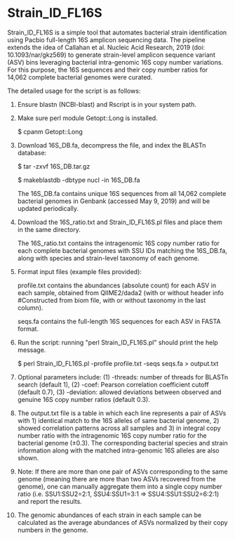 # Strain_ID_FL16S
Strain_ID_FL16S is a simple tool that automates bacterial strain identification using Pacbio full-length 16S amplicon sequencing data. The pipeline extends the idea of Callahan et al. Nucleic Acid Research, 2019 (doi: 10.1093/nar/gkz569) to generate strain-level amplicon sequence variant (ASV) bins leveraging bacterial intra-genomic 16S copy number variations. For this purpose, the 16S sequences and their copy number ratios for 14,062 complete bacterial genomes were curated.

The detailed usage for the script is as follows:

1. Ensure blastn (NCBI-blast) and Rscript is in your system path.

2. Make sure perl module Getopt::Long is installed.

   $ cpanm Getopt::Long
   
3. Download 16S_DB.fa, decompress the file, and index the BLASTn database:

   $ tar -zxvf 16S_DB.tar.gz
   
   $ makeblastdb -dbtype nucl -in 16S_DB.fa
   
   The 16S_DB.fa contains unique 16S sequences from all 14,062 complete bacterial genomes in Genbank (accessed May 9, 2019) and will be updated periodically.
   
4. Download the 16S_ratio.txt and Strain_ID_FL16S.pl files and place them in the same directory.
   
   The 16S_ratio.txt contains the intragenomic 16S copy number ratio for each complete bacterial genomes with SSU IDs matching the 16S_DB.fa, along with species and strain-level taxonomy of each genome.
   
5. Format input files (example files provided): 

   profile.txt contains the abundances (absolute count) for each ASV in each sample, obtained from QIIME2/dada2 (with or without header info #Constructed from biom file, with or without taxonomy in the last column).

   seqs.fa contains the full-length 16S sequences for each ASV in FASTA format.
   
6. Run the script:
   running "perl Strain_ID_FL16S.pl" should print the help message.

   $ perl Strain_ID_FL16S.pl -profile profile.txt -seqs seqs.fa > output.txt

7. Optional parameters include: (1) -threads: number of threads for BLASTn search (default 1), (2) -coef: Pearson correlation coefficient cutoff (default 0.7), (3) -deviation: allowed deviations between observed and genuine 16S copy number ratios (default 0.3).

8. The output.txt file is a table in which each line represents a pair of ASVs with 1) identical match to the 16S alleles of same bacterial genome, 2) showed correlation patterns across all samples and 3) in integral copy number ratio with the intragenomic 16S copy number ratio for the bacterial genome (±0.3). The corresponding bacterial species and strain information along with the matched intra-genomic 16S alleles are also shown.

9. Note: If there are more than one pair of ASVs corresponding to the same genome (meaning there are more than two ASVs recovered from the genome), one can manually aggregate them into a single copy number ratio (i.e. SSU1:SSU2=2:1, SSU4:SSU1=3:1 => SSU4:SSU1:SSU2=6:2:1) and report the results.

10. The genomic abundances of each strain in each sample can be calculated as the average abundances of ASVs normalized by their copy numbers in the genome.
   



